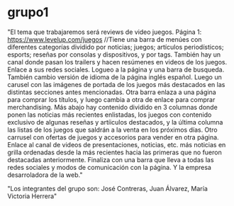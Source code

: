 # grupo1
"El tema que trabajaremos será reviews de video juegos. Página 1: https://www.levelup.com/juegos //Tiene una barra de menúes con diferentes categorías dividido por noticias; juegos; artículos periodísticos; esports; reseñas por consolas y dispositivos, y por tags. También hay un canal donde pasan los trailers y hacen resúmenes en videos de los juegos. Enlace a sus redes sociales. Logueo a la página y una barra de busqueda. También cambio versión de idioma de la página inglés español. Luego un carusel con las imágenes de portada de los juegos más destacados en las distintas secciones antes mencionadas. Otra barra enlaza a una página para comprar los títulos, y luego cambia a otra de enlace para comprar merchandising. Más abajo hay contenido dividido en 3 columnas donde ponen las noticias más recientes enlistadas, los juegos con contenido exclusivo de algunas reseñas y artíiculos destacados, y la última columna las listas de los juegos que saldrán a la venta en los próximos días. Otro carrusel con ofertas de juegos y accesorios para vender en otra página. Enlace al canal de videos de presentaciones, noticias, etc. más noticias en grilla ordenadas desde la más recientes hacia las primeras que no fueron destacadas anteriormente. Finaliza con una barra que lleva a todas las redes sociales y modos de comunicación con la página. Y la empresa desarroladora de la web."

"Los integrantes del grupo son: José Contreras, Juan Álvarez, María Victoria Herrera"
